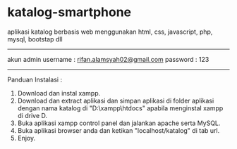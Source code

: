 # katalog-smartphone
aplikasi katalog berbasis web menggunakan html, css, javascript, php, mysql, bootstap dll

_________________________________________________________________________________________
akun admin
username : rifan.alamsyah02@gmail.com 
password : 123

_________________________________________________________________________________________
Panduan Instalasi :
1. Download dan instal xampp.
2. Download dan extract aplikasi dan simpan aplikasi di folder aplikasi dengan nama katalog di "D:\xampp\htdocs" apabila menginstal xampp di drive D.
3. Buka aplikasi xampp control panel dan jalankan apache serta MySQL.
4. Buka aplikasi browser anda dan ketikan "localhost/katalog" di tab url.
5. Enjoy.
